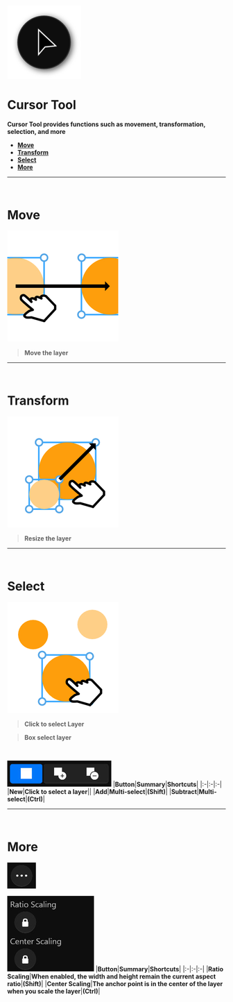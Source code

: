 ![Image](Images/Tools_CursorTool.png)
# **Cursor Tool**
**Cursor Tool provides functions such as movement, transformation, selection, and more**
- [**Move**](#Move)
- [**Transform**](#Transform)
- [**Select**](#Select)
- [**More**](#More)


---
<br/>

# **Move**
![Image](Images/Tools_CursorTool_Move.jpg)
> **Move the layer**


---
<br/>

# **Transform**
![Image](Images/Tools_CursorTool_Transform.jpg)
> **Resize the layer**


---
<br/>

# **Select**
![Image](Images/Tools_CursorTool_Selected.jpg)
> **Click to select Layer**

> **Box select layer**


<br/>

![Image](Images/Tools_CursorTool_CompositeMode.jpg)
|**Button**|**Summary**|**Shortcuts**|
|:-|:-|:-|
|**New**|**Click to select a layer**||
|**Add**|**Multi-select**|**(Shift)**|
|**Subtract**|**Multi-select**|**(Ctrl)**|


---
<br/>

# **More**
![Image](Images/Tools_CursorTool_More.jpg)

![Image](Images/Tools_CursorTool_More_Second.jpg)
|**Button**|**Summary**|**Shortcuts**|
|:-|:-|:-|
|**Ratio Scaling**|**When enabled, the width and height remain the current aspect ratio**|**(Shift)**|
|**Center Scaling**|**The anchor point is in the center of the layer when you scale the layer**|**(Ctrl)**|